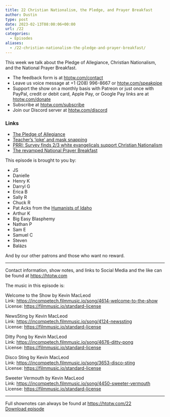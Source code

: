 ```yaml
---
title: 22 Christian Nationalism, the Pledge, and Prayer Breakfast
author: Dustin
type: post
date: 2023-02-13T08:00:06+00:00
url: /22
categories:
  - Episodes
aliases:
  - /22-christian-nationalism-the-pledge-and-prayer-breakfast/
---
```

<div id="buzzsprout-player-12237626"></div><script src="https://www.buzzsprout.com/1983601/12237626-22-christian-nationalism-the-pledge-and-prayer-breakfast.js?container_id=buzzsprout-player-12237626&player=small" type="text/javascript" charset="utf-8"></script>
  
This week we talk about the Pledge of Allegiance, Christian Nationalism, and the National Prayer Breakfast.

<!--more-->

 * The feedback form is at [htotw.com/contact][1]
 * Leave us voice message at +1 (208) 996-8667 or [htotw.com/speakpipe][2]
 * Support the show on a monthly basis with Patreon or just once with PayPal, credit or debit card, Apple Pay, or Google Pay links are at [htotw.com/donate][3]
 * Subscribe at [htotw.com/subscribe][4]
 * Join our Discord server at [htotw.com/discord][5]

### Links

  * [The Pledge of Allegiance][6]
  * [Teacher’s ‘joke’ and mask snapping][7]
  * [PRRI: Survey finds 2/3 white evangelicals support Christian Nationalism][8]
  * [The revamped National Prayer Breakfast][9]

This episode is brought to you by:

  * JS
  * Danielle
  * Henry K
  * Darryl G
  * Erica B
  * Sally R
  * Chuck R
  * Pat Acks from the [Humanists of Idaho][10]
  * Arthur K
  * Big Easy Blasphemy
  * Nathan P
  * Sam E
  * Samuel C
  * Steven
  * Balázs

And by our other patrons and those who want no reward.

* * *

Contact information, show notes, and links to Social Media and the like can be found at <https://htotw.com>

The music in this episode is:

Welcome to the Show by Kevin MacLeod  
Link: https://incompetech.filmmusic.io/song/4614-welcome-to-the-show  
License: https://filmmusic.io/standard-license

NewsSting by Kevin MacLeod  
Link: https://incompetech.filmmusic.io/song/4124-newssting  
License: https://filmmusic.io/standard-license

Ditty Pong by Kevin MacLeod  
Link: https://incompetech.filmmusic.io/song/4676-ditty-pong  
License: https://filmmusic.io/standard-license

Disco Sting by Kevin MacLeod  
Link: https://incompetech.filmmusic.io/song/3653-disco-sting  
License: https://filmmusic.io/standard-license

Sweeter Vermouth by Kevin MacLeod  
Link: https://incompetech.filmmusic.io/song/4450-sweeter-vermouth  
License: https://filmmusic.io/standard-license

* * *

Full shownotes can always be found at <https://htotw.com/22>  
[Download episode][11]

 [1]: https://htotw.com/contact
 [2]: https://htotw.com/speakpike
 [3]: https://htotw.com/donate
 [4]: https://htotw.com/subscribe
 [5]: https://htotw.com/discord
 [6]: https://en.wikipedia.org/wiki/Pledge_of_Allegiance
 [7]: https://www.idahoednews.org/top-news/state-commission-reprimands-teachers-for-offensive-comments-physical-altercation/
 [8]: https://www.prri.org/press-release/survey-two-thirds-of-white-evangelicals-most-republicans-sympathetic-to-christian-nationalism/
 [9]: https://religiondispatches.org/70th-national-prayer-breakfast-made-cosmetic-changes-but-biden-delivered-the-same-old-tone-deaf-unity-message/
 [10]: https://www.humanistsofidaho.org/
 [11]: https://www.buzzsprout.com/1983601/12237626-22-christian-nationalism-the-pledge-and-prayer-breakfast.mp3?download=true
